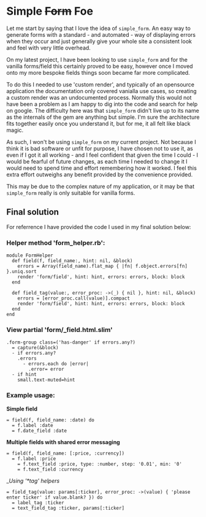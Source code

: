 # Simple ~~Form~~ Foe

Let me start by saying that I love the idea of `simple_form`. An easy way to generate forms with a standard - and automated - way of displaying errors when they occur and just generally give your whole site a consistent look and feel with very little overhead.

On my latest project, I have been looking to use `simple_form` and for the vanilla forms/field this certainly proved to be easy, however once I moved onto my more bespoke fields things soon became far more complicated.

To do this I needed to use 'custom render', and typically of an opensource application the documentation only covered vanialla use cases, so creating a custom render was an undocumented process. Normally this would not have been a problem as I am happy to dig into the code and search for help on google. The difficulty here was that `simple_form` didn't live up to its name as the internals of the gem are anything but simple. I'm sure the architecture fits together easily once you understand it, but for me, it all felt like black magic.

As such, I won't be using `simple_form` on my current project. Not because I think it is bad software or unfit for purpose, I have chosen not to use it, as even if I got it all working - and I feel confident that given the time I could - I would be fearful of future changes, as each time I needed to change it I would need to spend time and effort remembering how it worked. I feel this extra effort outweighs any benefit provided by the convenience provided.

This may be due to the complex nature of my application, or it may be that `simple_form` really is only suitable for vanilla forms.

## Final solution

For referrence I have provided the code I used in my final solution below:

### Helper method 'form_helper.rb':

```
module FormHelper
  def field(f, field_name:, hint: nil, &block)
    errors = Array(field_name).flat_map { |fn| f.object.errors[fn] }.uniq.sort
    render 'form/field', hint: hint, errors: errors, block: block
  end

  def field_tag(value:, error_proc: ->(_) { nil }, hint: nil, &block)
    errors = [error_proc.call(value)].compact
    render 'form/field', hint: hint, errors: errors, block: block
  end
end
```

### View partial 'form/_field.html.slim'

```
.form-group class=('has-danger' if errors.any?)
  = capture(&block)
  - if errors.any?
    .errors
      - errors.each do |error|
        .error= error
  - if hint
    small.text-muted=hint
```

### Example usage:

__Simple field__
```
= field(f, field_name: :date) do
  = f.label :date
  = f.date_field :date
```

__Multiple fields with shared error messaging__
```
= field(f, field_name: [:price, :currency])
  = f.label :price
    = f.text_field :price, type: :number, step: '0.01', min: '0'
    = f.text_field :currency
```

__Using '*_tag' helpers__

```
= field_tag(value: params[:ticker], error_proc: ->(value) { 'please enter ticker' if value.blank? }) do
  = label_tag :ticker
  = text_field_tag :ticker, params[:ticker]
```
